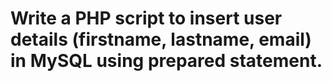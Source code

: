 # Write a PHP script to insert user details (firstname, lastname, email) in MySQL using prepared statement.
